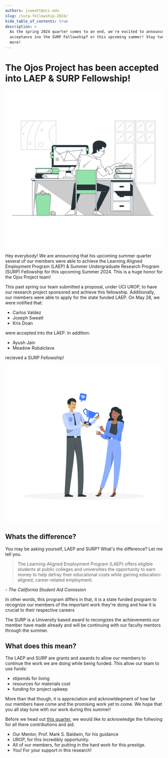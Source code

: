 ```yaml
---
authors: jsweatt@uci.edu
slug: /surp-fellowship-2024/
hide_table_of_contents: true
description: >
  As the spring 2024 quarter comes to an end, we're excited to announce our 
  acceptance ino the SURP Fellowshipf or this upcoming summer! Stay tune for 
  more!
---
```

# The Ojos Project has been accepted into LAEP & SURP Fellowship!

![alt text](../../static/images/Researching-bro.png)


Hey everybody! We are announcing that his upcoming summer quarter
several of our members were able to achieve the Learning Aligned Employment 
Program (LAEP) & Summer Undergraduate Research Program (SURP) Fellowship for 
this upcoming Summer 2024. This is a huge honor for the Ojos Project team!

This past spring our team submitted a proposal, under UCI UROP, to have our 
research project sponsored and achieve this fellowship. Additionally, our members
were able to apply for the state funded LAEP. On May 28, we were notified that:

- Carlos Valdez
- Joseph Sweatt
- Kris Doan

were accepted into the LAEP. In addition:

- Ayush Jain
- Meadow Rubalclava

recieved a SURP Fellowship!

![alt text](../../static/images/Awards-rafiki.png)

## Whats the difference?

You may be asking yourself, LAEP and SURP? What's the difference? Let me tell you.

>The Learning-Aligned Employment Program (LAEP) offers eligible students at public colleges and universities the opportunity to earn money to help defray their educational costs while gaining education-aligned, career-related employment.

*- The California Student Aid Comission*

In other words, this program differs in that, it is a state funded program to 
recognize our members of the important work they're doing and how it is 
crucial to their respective careers

The SURP is a University based award to recongizes the achievements our member have 
made already and will be continuing with our faculty mentors through the summer.


## What does this mean?

The LAEP and SURP are grants and awards to allow our members to continue the 
work we are doing while being funded. This allow our team to use funds:
- stipends for living 
- resources for materials cost 
- funding for project upkeep
 

 More than that though, it is appreciation and acknowldegment of how far our members 
 have come and the promising work yet to come. We hope that you all stay tune 
 with our work during this summer!

 Before we head out [this quarter](/news/2024/06-06-spring-2024-wrap/), we would
 like to acknowledge the follwoing for all there contributions and aid.

 - Our Mentor, Prof. Mark S. Baldwin, for his guidance
 - UROP, for this incredibly opportunity.
 - All of our members, for putting in the hard work for this prestige.
 - You! For your support in this research!